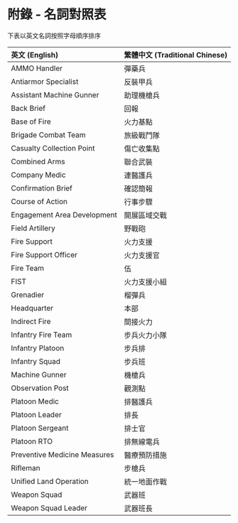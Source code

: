 # 附錄 - 名詞對照表

下表以英文名詞按照字母順序排序

| 英文 (English) | 繁體中文 (Traditional Chinese) |
| :------------- | :------------- |
| AMMO Handler | 彈藥兵 |
| Antiarmor Specialist | 反裝甲兵 |
| Assistant Machine Gunner | 助理機槍兵 |
| Back Brief | 回報 |
| Base of Fire | 火力基點 |
| Brigade Combat Team | 旅級戰鬥隊 |
| Casualty Collection Point | 傷亡收集點 |
| Combined Arms | 聯合武裝 |
| Company Medic | 連醫護兵 |
| Confirmation Brief | 確認簡報 |
| Course of Action | 行事步驟 |
| Engagement Area Development | 開展區域交戰 |
| Field Artillery | 野戰砲 |
| Fire Support | 火力支援 |
| Fire Support Officer | 火力支援官 |
| Fire Team | 伍 |
| FIST | 火力支援小組 |
| Grenadier | 榴彈兵 |
| Headquarter | 本部 |
| Indirect Fire | 間接火力 |
| Infantry Fire Team | 步兵火力小隊 |
| Infantry Platoon | 步兵排 |
| Infantry Squad | 步兵班 |
| Machine Gunner | 機槍兵 |
| Observation Post | 觀測點 |
| Platoon Medic | 排醫護兵 |
| Platoon Leader | 排長 |
| Platoon Sergeant | 排士官 |
| Platoon RTO | 排無線電兵 |
| Preventive Medicine Measures | 醫療預防措施 |
| Rifleman | 步槍兵 |
| Unified Land Operation | 統一地面作戰 |
| Weapon Squad | 武器班 |
| Weapon Squad Leader | 武器班長 |
